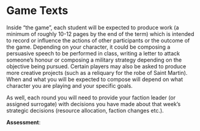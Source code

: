 # Game Texts

Inside “the game”, each student will be expected to produce work (a minimum of roughly 10-12 pages by the end of the term) which is intended to record or influence the actions of other participants or the outcome of the game. Depending on your character, it could be composing a persuasive speech to be performed in class, writing a letter to attack someone’s honour or composing a military strategy depending on the objective being pursued. Certain players may also be asked to produce more creative projects (such as a reliquary for the robe of Saint Martin). When and what you will be expected to compose will depend on what character you are playing and your specific goals.

As well, each round you will need to provide your faction leader (or assigned surrogate) with decisions you have made about that week’s strategic decisions (resource allocation, faction changes etc.).

**Assessment**:&#x20;
